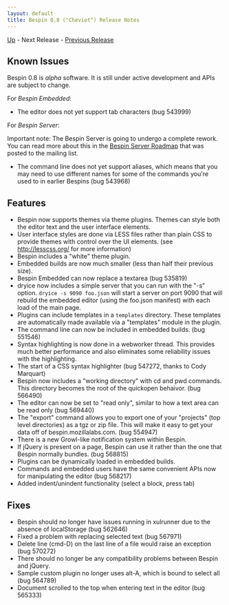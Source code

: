 ```yaml
---
layout: default
title: Bespin 0.8 ("Cheviot") Release Notes
---
```


[Up](index.html) - Next Release - [Previous Release](notes073.html)

Known Issues
------------

Bespin 0.8 is *alpha* software. It is still under active development
and APIs are subject to change.

For *Bespin Embedded*:

* The editor does not yet support tab characters (bug 543999)

For *Bespin Server*:

Important note: The Bespin Server is going to undergo a complete rework.
You can read more about this in the [Bespin Server Roadmap](http://groups.google.com/group/bespin/browse_thread/thread/6de8c718d64232a0)
that was posted to the mailing list.

* The command line does not yet support aliases, which means that you may
  need to use different names for some of the commands you're used to
  in earlier Bespins (bug 543968)

Features
--------

* Bespin now supports themes via theme plugins. Themes can style both the
  editor text and the user interface elements.
* User interface styles are done via LESS files rather than plain
  CSS to provide themes with control over the UI elements. (see
  http://lesscss.org/ for more information)
* Bespin includes a "white" theme plugin.
* Embedded builds are now much smaller (less than half their previous size).
* Bespin Embedded can now replace a textarea (bug 535819)
* dryice now includes a simple server that you can run with the "-s" option.
  `dryice -s 9090 foo.json` will start a server on port 9090 that will
  rebuild the embedded editor (using the foo.json manifest) with each 
  load of the main page.
* Plugins can include templates in a `templates` directory. These templates
  are automatically made available via a "templates" module in the plugin.
* The command line can now be included in embedded builds. (bug 551546)
* Syntax highlighting is now done in a webworker thread. This provides
  much better performance and also eliminates some reliability issues
  with the highlighting.
* The start of a CSS syntax highlighter (bug 547272, thanks to Cody Marquart)
* Bespin now includes a "working directory" with cd and pwd commands.
  This directory becomes the root of the quickopen behaivor. (bug 566490)
* The editor can now be set to "read only", similar to how a text area
  can be read only (bug 569440)
* The "export" command allows you to export one of your "projects"
  (top level directories) as a tgz or zip file. This will make it easy
  to get your data off of bespin.mozillalabs.com. (bug 554947)
* There is a new Growl-like notification system within Bespin.
* If jQuery is present on a page, Bespin can use it rather than the
  one that Bespin normally bundles. (bug 568815)
* Plugins can be dynamically loaded in embedded builds.
* Commands and embedded users have the same convenient APIs now for
  manipulating the editor (bug 568217)
* Added indent/unindent functionality (select a block, press tab)

Fixes
-----

* Bespin should no longer have issues running in xulrunner due to the absence of
  localStorage (bug 562646)
* Fixed a problem with replacing selected text (bug 567971)
* Delete line (cmd-D) on the last line of a file would raise an exception
  (bug 570272)
* There should no longer be any compatibility problems between Bespin and
  jQuery.
* Sample custom plugin no longer uses alt-A, which is bound to select all
  (bug 564789)
* Document scrolled to the top when entering text in the editor
  (bug 565333)
